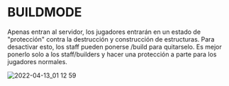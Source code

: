 # BUILDMODE

Apenas entran al servidor, los jugadores entrarán en un estado de "protección" contra la destrucción y construcción de estructuras.
Para desactivar esto, los staff pueden ponerse /build para quitarselo.
Es mejor ponerlo solo a los staff/builders y hacer una protección a parte para los jugadores normales.

![2022-04-13_01 12 59](https://user-images.githubusercontent.com/70720366/163976528-5cfc92ad-7480-41c2-8ec8-27325e9021bf.png)
